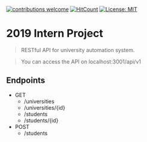 [![contributions welcome](https://img.shields.io/badge/contributions-welcome-brightgreen.svg?style=flat)](https://github.com/soullreaver/kodia-intern-project/issues)
[![HitCount](http://hits.dwyl.io/soullreaver/kodia-intern-project.svg)](http://hits.dwyl.io/soullreaver/kodia-intern-project)
[![License: MIT](https://img.shields.io/badge/License-MIT-blue.svg)](https://opensource.org/licenses/MIT)


# 2019 Intern Project

>RESTful API for university automation system.

>You can access the API on localhost:3001/api/v1

## Endpoints
<ul>
  <li>GET
    <ul>
      <li>/universities</li>
      <li>/universities/{id}</li>
      <li>/students</li>
      <li>/students/{id}</li>
    </ul>
  </li>
  <li>POST
    <ul>
      <li>/students</li>
    </ul>
  </li>
</ul>



















